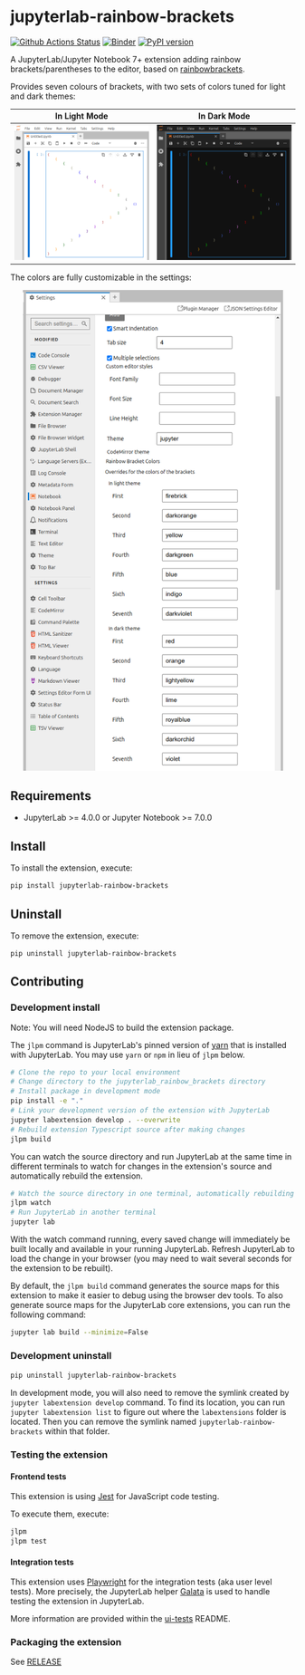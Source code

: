 # jupyterlab-rainbow-brackets

[![Github Actions Status](https://github.com/krassowski/jupyterlab-rainbow-brackets/workflows/Build/badge.svg)](https://github.com/krassowski/jupyterlab-rainbow-brackets/actions/workflows/build.yml)
[![Binder](https://mybinder.org/badge_logo.svg)](https://mybinder.org/v2/gh/krassowski/jupyterlab-rainbow-brackets/main?urlpath=lab)
[![PyPI version](https://img.shields.io/pypi/v/jupyterlab-rainbow-brackets.svg)](https://pypi.org/project/jupyterlab-rainbow-brackets/)

A JupyterLab/Jupyter Notebook 7+ extension adding rainbow brackets/parentheses to the editor, based on [rainbowbrackets](https://github.com/eriknewland/rainbowbrackets).

Provides seven colours of brackets, with two sets of colors tuned for light and dark themes:

| In Light Mode                            | In Dark Mode                           |
| ---------------------------------------- | -------------------------------------- |
| ![rainbow brackets in light mode][light] | ![rainbow brackets in dark mode][dark] |

The colors are fully customizable in the settings:

<p align="center">
  <img width="460"  src="https://raw.githubusercontent.com/krassowski/jupyterlab-rainbow-brackets/main/docs/images/settings.png" alt="rainbow brackets settings">
</p>

[light]: https://raw.githubusercontent.com/krassowski/jupyterlab-rainbow-brackets/main/docs/images/light.png
[dark]: https://raw.githubusercontent.com/krassowski/jupyterlab-rainbow-brackets/main/docs/images/dark.png
[settings]: https://raw.githubusercontent.com/krassowski/jupyterlab-rainbow-brackets/main/docs/images/settings.png

## Requirements

- JupyterLab >= 4.0.0 or Jupyter Notebook >= 7.0.0

## Install

To install the extension, execute:

```bash
pip install jupyterlab-rainbow-brackets
```

## Uninstall

To remove the extension, execute:

```bash
pip uninstall jupyterlab-rainbow-brackets
```

## Contributing

### Development install

Note: You will need NodeJS to build the extension package.

The `jlpm` command is JupyterLab's pinned version of
[yarn](https://yarnpkg.com/) that is installed with JupyterLab. You may use
`yarn` or `npm` in lieu of `jlpm` below.

```bash
# Clone the repo to your local environment
# Change directory to the jupyterlab_rainbow_brackets directory
# Install package in development mode
pip install -e "."
# Link your development version of the extension with JupyterLab
jupyter labextension develop . --overwrite
# Rebuild extension Typescript source after making changes
jlpm build
```

You can watch the source directory and run JupyterLab at the same time in different terminals to watch for changes in the extension's source and automatically rebuild the extension.

```bash
# Watch the source directory in one terminal, automatically rebuilding when needed
jlpm watch
# Run JupyterLab in another terminal
jupyter lab
```

With the watch command running, every saved change will immediately be built locally and available in your running JupyterLab. Refresh JupyterLab to load the change in your browser (you may need to wait several seconds for the extension to be rebuilt).

By default, the `jlpm build` command generates the source maps for this extension to make it easier to debug using the browser dev tools. To also generate source maps for the JupyterLab core extensions, you can run the following command:

```bash
jupyter lab build --minimize=False
```

### Development uninstall

```bash
pip uninstall jupyterlab-rainbow-brackets
```

In development mode, you will also need to remove the symlink created by `jupyter labextension develop`
command. To find its location, you can run `jupyter labextension list` to figure out where the `labextensions`
folder is located. Then you can remove the symlink named `jupyterlab-rainbow-brackets` within that folder.

### Testing the extension

#### Frontend tests

This extension is using [Jest](https://jestjs.io/) for JavaScript code testing.

To execute them, execute:

```sh
jlpm
jlpm test
```

#### Integration tests

This extension uses [Playwright](https://playwright.dev/docs/intro) for the integration tests (aka user level tests).
More precisely, the JupyterLab helper [Galata](https://github.com/jupyterlab/jupyterlab/tree/master/galata) is used to handle testing the extension in JupyterLab.

More information are provided within the [ui-tests](./ui-tests/README.md) README.

### Packaging the extension

See [RELEASE](RELEASE.md)
